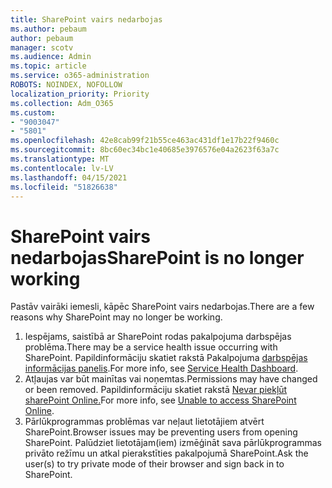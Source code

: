 ```yaml
---
title: SharePoint vairs nedarbojas
ms.author: pebaum
author: pebaum
manager: scotv
ms.audience: Admin
ms.topic: article
ms.service: o365-administration
ROBOTS: NOINDEX, NOFOLLOW
localization_priority: Priority
ms.collection: Adm_O365
ms.custom:
- "9003047"
- "5801"
ms.openlocfilehash: 42e8cab99f21b55ce463ac431df1e17b22f9460c
ms.sourcegitcommit: 8bc60ec34bc1e40685e3976576e04a2623f63a7c
ms.translationtype: MT
ms.contentlocale: lv-LV
ms.lasthandoff: 04/15/2021
ms.locfileid: "51826638"
---
```

# <a name="sharepoint-is-no-longer-working"></a><span data-ttu-id="3a1f0-102">SharePoint vairs nedarbojas</span><span class="sxs-lookup"><span data-stu-id="3a1f0-102">SharePoint is no longer working</span></span>

<span data-ttu-id="3a1f0-103">Pastāv vairāki iemesli, kāpēc SharePoint vairs nedarbojas.</span><span class="sxs-lookup"><span data-stu-id="3a1f0-103">There are a few reasons why SharePoint may no longer be working.</span></span>

1. <span data-ttu-id="3a1f0-104">Iespējams, saistībā ar SharePoint rodas pakalpojuma darbspējas problēma.</span><span class="sxs-lookup"><span data-stu-id="3a1f0-104">There may be a service health issue occurring with SharePoint.</span></span> <span data-ttu-id="3a1f0-105">Papildinformāciju skatiet rakstā Pakalpojuma [darbspējas informācijas panelis](https://admin.microsoft.com/AdminPortal/Home#/servicehealth).</span><span class="sxs-lookup"><span data-stu-id="3a1f0-105">For more info, see [Service Health Dashboard](https://admin.microsoft.com/AdminPortal/Home#/servicehealth).</span></span>
2. <span data-ttu-id="3a1f0-106">Atļaujas var būt mainītas vai noņemtas.</span><span class="sxs-lookup"><span data-stu-id="3a1f0-106">Permissions may have changed or been removed.</span></span> <span data-ttu-id="3a1f0-107">Papildinformāciju skatiet rakstā [Nevar piekļūt sharePoint Online.](https://docs.microsoft.com/sharepoint/troubleshoot/sharing-and-permissions/sharepoint-online-inaccessible)</span><span class="sxs-lookup"><span data-stu-id="3a1f0-107">For more info, see [Unable to access SharePoint Online](https://docs.microsoft.com/sharepoint/troubleshoot/sharing-and-permissions/sharepoint-online-inaccessible).</span></span>
3. <span data-ttu-id="3a1f0-108">Pārlūkprogrammas problēmas var neļaut lietotājiem atvērt SharePoint.</span><span class="sxs-lookup"><span data-stu-id="3a1f0-108">Browser issues may be preventing users from opening SharePoint.</span></span> <span data-ttu-id="3a1f0-109">Palūdziet lietotājam(iem) izmēģināt sava pārlūkprogrammas privāto režīmu un atkal pierakstīties pakalpojumā SharePoint.</span><span class="sxs-lookup"><span data-stu-id="3a1f0-109">Ask the user(s) to try private mode of their browser and sign back in to SharePoint.</span></span>